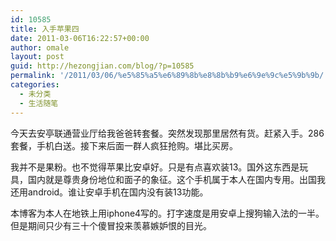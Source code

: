 ```yaml
---
id: 10585
title: 入手苹果四
date: 2011-03-06T16:22:57+00:00
author: omale
layout: post
guid: http://hezongjian.com/blog/?p=10585
permalink: '/2011/03/06/%e5%85%a5%e6%89%8b%e8%8b%b9%e6%9e%9c%e5%9b%9b/'
categories:
  - 未分类
  - 生活随笔
---
```

今天去安亭联通营业厅给我爸爸转套餐。突然发现那里居然有货。赶紧入手。286套餐，手机白送。接下来后面一群人疯狂抢购。堪比买房。

我并不是果粉。也不觉得苹果比安卓好。只是有点喜欢装13。国外这东西是玩具，国内就是尊贵身份地位和面子的象征。这个手机属于本人在国内专用。出国我还用android。谁让安卓手机在国内没有装13功能。

本博客为本人在地铁上用iphone4写的。打字速度是用安卓上搜狗输入法的一半。但是期间只少有三十个傻冒投来羡慕嫉妒恨的目光。